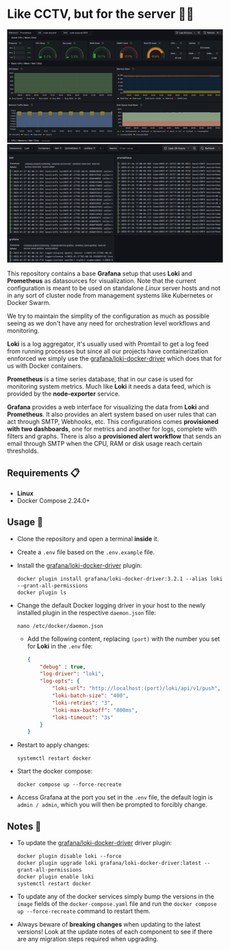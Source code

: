 # Like CCTV, but for the server 📸🚨

![screenshot](./.github/screenshots/first.png)
![screenshot](./.github/screenshots/second.png)

This repository contains a base **Grafana** setup that uses **Loki** and **Prometheus** as datasources for visualization. Note that the current configuration is meant to be used on standalone _Linux_ server hosts and not in any sort of cluster node from management systems like Kubernetes or Docker Swarm.

We try to maintain the simplity of the configuration as much as possible seeing as we don't have any need for orchestration level workflows and monitoring.

**Loki** is a log aggregator, it's usually used with Promtail to get a log feed from running processes but since all our projects have containerization ennforced we simply use the [grafana/loki-docker-driver](https://hub.docker.com/r/grafana/loki-docker-driver) which does that for us with Docker containers.

**Prometheus** is a time series database, that in our case is used for monitoring system metrics. Much like **Loki** it needs a data feed, which is provided by the **node-exporter** service.

**Grafana** provides a web interface for visualizing the data from **Loki** and **Prometheus**. It also provides an alert system based on user rules that can act through SMTP, Webhooks, etc. This configurations comes **provisioned with two dashboards**, one for metrics and another for logs, complete with filters and graphs. There is also a **provisioned alert workflow** that sends an email through SMTP when the CPU, RAM or disk usage reach certain thresholds.

## Requirements 📋

- **Linux**
- Docker Compose 2.24.0+

## Usage 🚀

- Clone the repository and open a terminal **inside** it.

- Create a `.env` file based on the `.env.example` file.

- Install the [grafana/loki-docker-driver](https://hub.docker.com/r/grafana/loki-docker-driver) plugin:

  ```shell
  docker plugin install grafana/loki-docker-driver:3.2.1 --alias loki --grant-all-permissions
  docker plugin ls
  ```

- Change the default Docker logging driver in your host to the newly installed plugin in the respective `daemon.json` file:

  ```shell
  nano /etc/docker/daemon.json
  ```

  - Add the following content, replacing `(port)` with the number you set for **Loki** in the `.env` file:

    ```json
    {
        "debug" : true,
        "log-driver": "loki",
        "log-opts": {
            "loki-url": "http://localhost:(port)/loki/api/v1/push",
            "loki-batch-size": "400",
            "loki-retries": "3",
            "loki-max-backoff": "800ms",
            "loki-timeout": "3s"
        }
    }
    ```

- Restart to apply changes:

  ```shell
  systemctl restart docker
  ```

- Start the docker compose:

  ```shell
  docker compose up --force-recreate
  ```

- Access Grafana at the port you set in the `.env` file, the default login is  `admin / admin`, which you will then be prompted to forcibly change.

## Notes 📝

- To update the [grafana/loki-docker-driver](https://hub.docker.com/r/grafana/loki-docker-driver) driver plugin:

  ```shell
  docker plugin disable loki --force
  docker plugin upgrade loki grafana/loki-docker-driver:latest --grant-all-permissions
  docker plugin enable loki
  systemctl restart docker
  ```

- To update any of the docker services simply bump the versions in the `image` fields of the `docker-compose.yaml` file and run the `docker compose up --force-recreate` command to restart them.

- Always beware of **breaking changes** when updating to the latest versions! Look at the update notes of each component to see if there are any migration steps required when upgrading.
